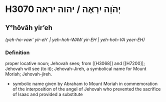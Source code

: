# H3070 יְהֹוָה יִרְאֶה / יהוה יראה

## Yᵉhôvâh yirʼeh

_(yeh-ho-vaw' yir-eh' | yeh-hoh-WAW yir-EH | yeh-hoh-VA yeer-EH)_

### Definition

proper locative noun; Jehovah sees; from [[H3068]] and [[H7200]]; Jehovah will see (to it); Jehovah-Jireh, a symbolical name for Mount Moriah; Jehovah-jireh.

- symbolic name given by Abraham to Mount Moriah in commemoration of the interposition of the angel of Jehovah who prevented the sacrifice of Isaac and provided a substitute

